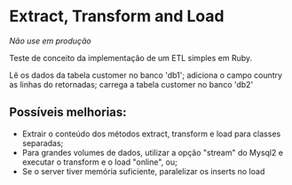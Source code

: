 # Extract, Transform and Load

*Não use em produção*

Teste de conceito da implementação de um ETL simples em Ruby.

Lê os dados da tabela customer no banco 'db1'; adiciona o campo country as linhas do retornadas; carrega a tabela customer no banco 'db2'

## Possíveis melhorias:
- Extrair o conteúdo dos métodos extract, transform e load para classes separadas;
- Para grandes volumes de dados, utilizar a opção "stream" do Mysql2 e executar o transform e o load "online", ou;
- Se o server tiver memória suficiente, paralelizar os inserts no load


